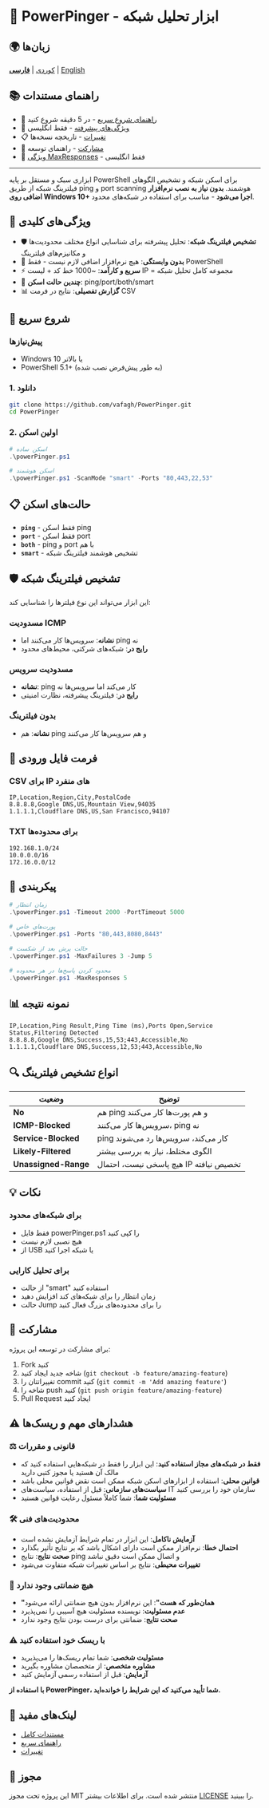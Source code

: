 # 🎯 PowerPinger - ابزار تحلیل شبکه

## 🌍 زبان‌ها
[کوردی](README_KU.md) | [**فارسی**](README_FA.md) | [English](README.md)

## 📚 راهنمای مستندات
- 📖 [راهنمای شروع سریع](QUICKSTART_FA.md) - در 5 دقیقه شروع کنید
- 🚀 [ویژگی‌های پیشرفته](ENHANCED_FEATURES.md) - فقط انگلیسی
- 📋 [تغییرات](CHANGELOG.md) - تاریخچه نسخه‌ها
- 🤝 [مشارکت](CONTRIBUTING.md) - راهنمای توسعه
- 🎯 [ویژگی MaxResponses](MAXRESPONSES_FEATURE.md) - فقط انگلیسی

---

ابزاری سبک و مستقل بر پایه PowerShell برای اسکن شبکه و تشخیص الگوهای فیلترینگ شبکه از طریق ping و port scanning هوشمند. **بدون نیاز به نصب نرم‌افزار اضافی روی Windows 10+ اجرا می‌شود** - مناسب برای استفاده در شبکه‌های محدود.

## 🌟 ویژگی‌های کلیدی

- 🛡️ **تشخیص فیلترینگ شبکه**: تحلیل پیشرفته برای شناسایی انواع مختلف محدودیت‌ها و مکانیزم‌های فیلترینگ
- 🚀 **بدون وابستگی**: هیچ نرم‌افزار اضافی لازم نیست - فقط PowerShell
- ⚡ **سریع و کارآمد**: ~1000 خط کد + لیست IP = مجموعه کامل تحلیل شبکه
- 🎯 **چندین حالت اسکن**: ping/port/both/smart
- 📊 **گزارش تفصیلی**: نتایج در فرمت CSV

## 🚀 شروع سریع

### پیش‌نیازها
- Windows 10 یا بالاتر
- PowerShell 5.1+ (به طور پیش‌فرض نصب شده)

### 1. دانلود
```bash
git clone https://github.com/vafagh/PowerPinger.git
cd PowerPinger
```

### 2. اولین اسکن
```powershell
# اسکن ساده
.\powerPinger.ps1

# اسکن هوشمند
.\powerPinger.ps1 -ScanMode "smart" -Ports "80,443,22,53"
```

## 📋 حالت‌های اسکن

- **`ping`** - فقط اسکن ping
- **`port`** - فقط اسکن port
- **`both`** - ping و port با هم
- **`smart`** - تشخیص هوشمند فیلترینگ شبکه

## 🛡️ تشخیص فیلترینگ شبکه

این ابزار می‌تواند این نوع فیلترها را شناسایی کند:

### مسدودیت ICMP
- **نشانه**: سرویس‌ها کار می‌کنند اما ping نه
- **رایج در**: شبکه‌های شرکتی، محیط‌های محدود

### مسدودیت سرویس
- **نشانه**: ping کار می‌کند اما سرویس‌ها نه
- **رایج در**: فیلترینگ پیشرفته، نظارت امنیتی

### بدون فیلترینگ
- **نشانه**: هم ping و هم سرویس‌ها کار می‌کنند

## 📁 فرمت فایل ورودی

### CSV برای IP های منفرد
```csv
IP,Location,Region,City,PostalCode
8.8.8.8,Google DNS,US,Mountain View,94035
1.1.1.1,Cloudflare DNS,US,San Francisco,94107
```

### TXT برای محدوده‌ها
```
192.168.1.0/24
10.0.0.0/16
172.16.0.0/12
```

## 🔧 پیکربندی

```powershell
# زمان انتظار
.\powerPinger.ps1 -Timeout 2000 -PortTimeout 5000

# پورت‌های خاص
.\powerPinger.ps1 -Ports "80,443,8080,8443"

# حالت پرش بعد از شکست
.\powerPinger.ps1 -MaxFailures 3 -Jump 5

# محدود کردن پاسخ‌ها در هر محدوده
.\powerPinger.ps1 -MaxResponses 5
```

## 📊 نمونه نتیجه

```csv
IP,Location,Ping Result,Ping Time (ms),Ports Open,Service Status,Filtering Detected
8.8.8.8,Google DNS,Success,15,53;443,Accessible,No
1.1.1.1,Cloudflare DNS,Success,12,53;443,Accessible,No
```

## 🔍 انواع تشخیص فیلترینگ

| وضعیت | توضیح |
|-------|-------|
| **No** | هم ping و هم پورت‌ها کار می‌کنند |
| **ICMP-Blocked** | سرویس‌ها کار می‌کنند، ping نه |
| **Service-Blocked** | ping کار می‌کند، سرویس‌ها رد می‌شوند |
| **Likely-Filtered** | الگوی مختلط، نیاز به بررسی بیشتر |
| **Unassigned-Range** | هیچ پاسخی نیست، احتمال IP تخصیص نیافته |

## 💡 نکات

### برای شبکه‌های محدود
- فقط فایل powerPinger.ps1 را کپی کنید
- هیچ نصبی لازم نیست
- از USB یا شبکه اجرا کنید

### برای تحلیل کارایی
- از حالت "smart" استفاده کنید
- زمان انتظار را برای شبکه‌های کند افزایش دهید
- حالت Jump را برای محدوده‌های بزرگ فعال کنید

## 🤝 مشارکت

برای مشارکت در توسعه این پروژه:

1. Fork کنید
2. شاخه جدید ایجاد کنید (`git checkout -b feature/amazing-feature`)
3. تغییراتتان را commit کنید (`git commit -m 'Add amazing feature'`)
4. شاخه را push کنید (`git push origin feature/amazing-feature`)
5. Pull Request ایجاد کنید

## ⚠️ هشدارهای مهم و ریسک‌ها

### **⚖️ قانونی و مقررات**
- **فقط در شبکه‌های مجاز استفاده کنید**: این ابزار را فقط در شبکه‌هایی استفاده کنید که مالک آن هستید یا مجوز کتبی دارید
- **قوانین محلی**: استفاده از ابزارهای اسکن شبکه ممکن است نقض قوانین محلی باشد
- **سیاست‌های سازمانی**: قبل از استفاده، سیاست‌های IT سازمان خود را بررسی کنید
- **مسئولیت شما**: شما کاملاً مسئول رعایت قوانین هستید

### **🛠️ محدودیت‌های فنی**
- **آزمایش ناکامل**: این ابزار در تمام شرایط آزمایش نشده است
- **احتمال خطا**: نرم‌افزار ممکن است دارای اشکال باشد که بر نتایج تأثیر بگذارد
- **صحت نتایج**: نتایج ping و اتصال ممکن است دقیق نباشد
- **تغییرات محیطی**: نتایج بر اساس تغییرات شبکه متفاوت می‌شود

### **🚫 هیچ ضمانتی وجود ندارد**
- **"همان‌طور که هست"**: این نرم‌افزار بدون هیچ ضمانتی ارائه می‌شود
- **عدم مسئولیت**: نویسنده مسئولیت هیچ آسیبی را نمی‌پذیرد
- **صحت نتایج**: ضمانتی برای درست بودن نتایج وجود ندارد

### **⚠️ با ریسک خود استفاده کنید**
- **مسئولیت شخصی**: شما تمام ریسک‌ها را می‌پذیرید
- **مشاوره متخصص**: از متخصصان مشاوره بگیرید
- **آزمایش**: قبل از استفاده رسمی آزمایش کنید

**با استفاده از PowerPinger، شما تأیید می‌کنید که این شرایط را خوانده‌اید.**

## 🔗 لینک‌های مفید

- [مستندات کامل](README.md)
- [راهنمای سریع](QUICKSTART.md)
- [تغییرات](CHANGELOG.md)

## 📄 مجوز

این پروژه تحت مجوز MIT منتشر شده است. برای اطلاعات بیشتر [LICENSE](LICENSE) را ببینید.
